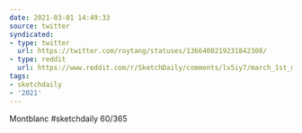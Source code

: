 ```yaml
---
date: 2021-03-01 14:49:33
source: twitter
syndicated:
- type: twitter
  url: https://twitter.com/roytang/statuses/1366400219231842308/
- type: reddit
  url: https://www.reddit.com/r/SketchDaily/comments/lv5iy7/march_1st_mont_blanc/gpaxtb4/
tags:
- sketchdaily
- '2021'
---
```


Montblanc #sketchdaily 60/365